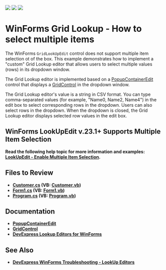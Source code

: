 <!-- default badges list -->
![](https://img.shields.io/endpoint?url=https://codecentral.devexpress.com/api/v1/VersionRange/128631055/13.2.5%2B)
[![](https://img.shields.io/badge/Open_in_DevExpress_Support_Center-FF7200?style=flat-square&logo=DevExpress&logoColor=white)](https://supportcenter.devexpress.com/ticket/details/T191038)
[![](https://img.shields.io/badge/📖_How_to_use_DevExpress_Examples-e9f6fc?style=flat-square)](https://docs.devexpress.com/GeneralInformation/403183)
<!-- default badges end -->

# WinForms Grid Lookup - How to select multiple items

The WinForms `GridLookUpEdit` control does not support multiple item selection ot of the box. This example demonstrates how to implement a "custom" Grid Lookup editor that allows users to select multiple values (rows) in its dropdown window.

The Grid Lookup editor is implemented based on a [PopupContainerEdit](https://docs.devexpress.com/WindowsForms/DevExpress.XtraEditors.PopupContainerEdit) control that displays a [GridControl](https://docs.devexpress.com/WindowsForms/DevExpress.XtraGrid.GridControl) in the dropdown window. 

The Grid Lookup editor's value is a string in CSV format. You can type comma-separated values (for example, "Name0, Name2, Name4") in the edit box to select corresponding rows in the dropdown. Users can also select rows in the dropdown. When the dropdown is closed, the Grid Lookup editor displays selected row values in the edit box.

## WinForms LookUpEdit <b>v.23.1+<b/> Supports Multiple Item Selection

Read the following help topic for more information and examples: [LookUpEdit - Enable Multiple Item Selection](https://docs.devexpress.com/WindowsForms/116008/controls-and-libraries/editors-and-simple-controls/lookup-editors#enable-multiple-item-selection).

## Files to Review

* [Customer.cs](./CS/Customer.cs) (VB: [Customer.vb](./VB/Customer.vb))
* [Form1.cs](./CS/Form1.cs) (VB: [Form1.vb](./VB/Form1.vb))
* [Program.cs](./CS/Program.cs) (VB: [Program.vb](./VB/Program.vb))

## Documentation

* [PopupContainerEdit](https://docs.devexpress.com/WindowsForms/DevExpress.XtraEditors.PopupContainerEdit)
* [GridControl](https://docs.devexpress.com/WindowsForms/DevExpress.XtraGrid.GridControl)
* [DevExpress Lookup Editors for WinForms](https://docs.devexpress.com/WindowsForms/116008/controls-and-libraries/editors-and-simple-controls/lookup-editors)

## See Also

* [DevExpress WinForms Troubleshooting - LookUp Editors](https://go.devexpress.com/CheatSheets_WinForms_Examples_T929986.aspx)
